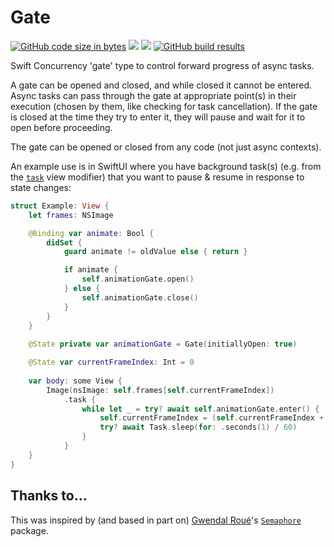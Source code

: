 # Gate

[![GitHub code size in bytes](https://img.shields.io/github/languages/code-size/wadetregaskis/Gate.svg)]()
[![](https://img.shields.io/endpoint?url=https%3A%2F%2Fswiftpackageindex.com%2Fapi%2Fpackages%2Fwadetregaskis%2FGate%2Fbadge%3Ftype%3Dplatforms)](https://swiftpackageindex.com/wadetregaskis/Gate)
[![](https://img.shields.io/endpoint?url=https%3A%2F%2Fswiftpackageindex.com%2Fapi%2Fpackages%2Fwadetregaskis%2FGate%2Fbadge%3Ftype%3Dswift-versions)](https://swiftpackageindex.com/wadetregaskis/Gate)
[![GitHub build results](https://github.com/wadetregaskis/Gate/actions/workflows/swift.yml/badge.svg)](https://github.com/wadetregaskis/Gate/actions/workflows/swift.yml)

Swift Concurrency 'gate' type to control forward progress of async tasks.

A gate can be opened and closed, and while closed it cannot be entered.  Async tasks can pass through the gate at appropriate point(s) in their execution (chosen by them, like checking for task cancellation).  If the gate is closed at the time they try to enter it, they will pause and wait for it to open before proceeding.

The gate can be opened or closed from any code (not just async contexts).

An example use is in SwiftUI where you have background task(s) (e.g. from the [`task`](https://developer.apple.com/documentation/swiftui/view/task(priority:_:)) view modifier) that you want to pause & resume in response to state changes:

```swift
struct Example: View {
    let frames: NSImage

    @Binding var animate: Bool {
        didSet {
            guard animate != oldValue else { return }

            if animate {
                self.animationGate.open()
            } else {
                self.animationGate.close()
            }
        }
    }
    
    @State private var animationGate = Gate(initiallyOpen: true)

    @State var currentFrameIndex: Int = 0
    
    var body: some View {
        Image(nsImage: self.frames[self.currentFrameIndex])
            .task {
                while let _ = try? await self.animationGate.enter() {
                    self.currentFrameIndex = (self.currentFrameIndex + 1) % self.frames.count
                    try? await Task.sleep(for: .seconds(1) / 60)
                }
            }
    }
}
```

## Thanks to…

This was inspired by (and based in part on) [Gwendal Roué](https://github.com/groue)'s [`Semaphore`](https://github.com/groue/Semaphore) package.
